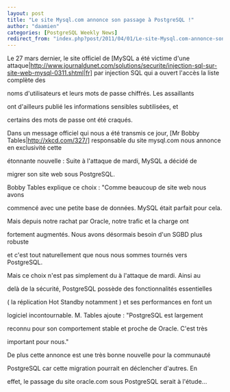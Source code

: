 ```yaml
---
layout: post
title: "Le site Mysql.com annonce son passage à PostgreSQL !"
author: "daamien"
categories: [PostgreSQL Weekly News]
redirect_from: "index.php?post/2011/04/01/Le-site-Mysql.com-annonce-son-passage-à-PostgreSQL-!"
---
```





<!--more-->


Le 27 mars dernier, le site officiel de [MySQL a été victime d'une attaque|http://www.journaldunet.com/solutions/securite/injection-sql-sur-site-web-mysql-0311.shtml|fr] par injection SQL qui a ouvert l'accès la liste complète des

noms d'utilisateurs et leurs mots de passe chiffrés. Les assaillants

ont d'ailleurs publié les informations sensibles subtilisées, et

certains des mots de passe ont été craqués.



Dans un message officiel qui nous a été transmis ce jour, [Mr Bobby Tables|http://xkcd.com/327/] responsable du site mysql.com nous annonce en exclusivité cette

étonnante nouvelle : Suite à l'attaque de mardi, MySQL a décidé de

migrer son site web sous PostgreSQL.



Bobby Tables explique ce choix : "Comme beaucoup de site web nous avons

commencé avec une petite base de données. MySQL était parfait pour cela.

Mais depuis notre rachat par Oracle, notre trafic et la charge ont

fortement augmentés. Nous avons désormais besoin d'un SGBD plus robuste

et c'est tout naturellement que nous nous sommes tournés vers PostgreSQL.



Mais ce choix n'est pas simplement du à l'attaque de mardi. Ainsi au

delà de la sécurité, PostgreSQL possède des fonctionnalités essentielles

( la réplication Hot Standby notamment ) et ses performances en font un

logiciel incontournable. M. Tables ajoute : "PostgreSQL est largement

reconnu pour son comportement stable et proche de Oracle. C'est très

important pour nous."



De plus cette annonce est une très bonne nouvelle pour la communauté

PostgreSQL car cette migration pourrait en déclencher d'autres. En

effet, le passage du site oracle.com sous PostgreSQL serait à l'étude...